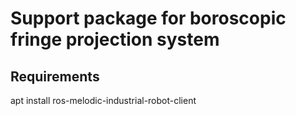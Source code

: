 # Support package for boroscopic fringe projection system

## Requirements

apt install ros-melodic-industrial-robot-client
